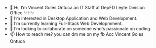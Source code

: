 - 👋 Hi, I’m Vincent Goles Ontuca an IT Staff at DepED Leyte Division Office  ✨✨✨
- 👀 I’m interested in Desktop Application and Web Development.
- 🌱 I’m currently learning Full-Stack Web Developmment.
- 💞️ I’m looking to collaborate on someone who's passionate on coding.
- 📫 How to reach me? you can dm me on my fb Acc Vincent Goles Ontuca

<!---
chicken3d-Out/chicken3d-Out is a ✨ special ✨ repository because its `README.md` (this file) appears on your GitHub profile.
You can click the Preview link to take a look at your changes.
--->
